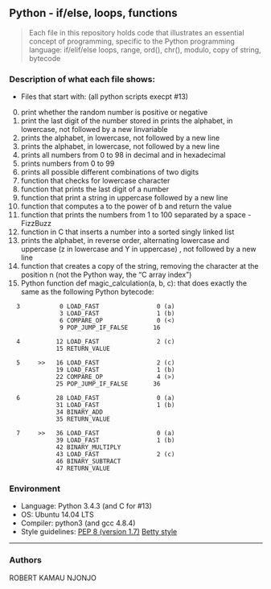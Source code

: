 ## Python - if/else, loops, functions
> Each file in this repository holds code that illustrates an essential concept of programming,
> specific to the Python programming language: if/elif/else loops, range, ord(), chr(),
>  modulo, copy of string, bytecode

### Description of what each file shows:
* Files that start with: (all python scripts execpt #13)
0. print whether the random number is positive or negative
1. print the last digit of the number stored in prints the alphabet, in lowercase, not followed by a new linvariable
2. prints the alphabet, in lowercase, not followed by a new line
3. prints the alphabet, in lowercase, not followed by a new line
4. prints all numbers from 0 to 98 in decimal and in hexadecimal
5. prints numbers from 0 to 99
6. prints all possible different combinations of two digits
7. function that checks for lowercase character
9. function that prints the last digit of a number
10. function that print a string in uppercase followed by a new line
91. function that computes a to the power of b and return the value
12. function that prints the numbers from 1 to 100 separated by a space - FizzBuzz
13. function in C that inserts a number into a sorted singly linked list
100. prints the alphabet, in reverse order, alternating lowercase and uppercase (z in lowercase and Y in uppercase) , not followed by a new line
101. function that creates a copy of the string, removing the character at the position n (not the Python way, the “C array index”)
102. Python function def magic_calculation(a, b, c): that does exactly the same as the following Python bytecode:
```
  3           0 LOAD_FAST                0 (a)
              3 LOAD_FAST                1 (b)
              6 COMPARE_OP               0 (<)
              9 POP_JUMP_IF_FALSE       16

  4          12 LOAD_FAST                2 (c)
             15 RETURN_VALUE

  5     >>   16 LOAD_FAST                2 (c)
             19 LOAD_FAST                1 (b)
             22 COMPARE_OP               4 (>)
             25 POP_JUMP_IF_FALSE       36

  6          28 LOAD_FAST                0 (a)
             31 LOAD_FAST                1 (b)
             34 BINARY_ADD
             35 RETURN_VALUE

  7     >>   36 LOAD_FAST                0 (a)
             39 LOAD_FAST                1 (b)
             42 BINARY_MULTIPLY
             43 LOAD_FAST                2 (c)
             46 BINARY_SUBTRACT
             47 RETURN_VALUE
```
### Environment
* Language: Python 3.4.3 (and C for #13)
* OS: Ubuntu 14.04 LTS
* Compiler: python3 (and gcc 4.8.4)
* Style guidelines: [PEP 8 (version 1.7)](https://www.python.org/dev/peps/pep-0008/) [Betty style](https://github.com/holbertonschool/Betty/wiki)
---
### Authors
ROBERT KAMAU NJONJO
